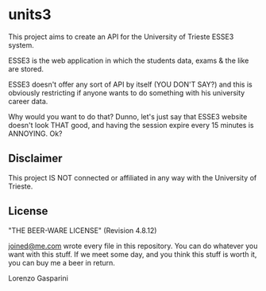 units3
======
This project aims to create an API for the University of Trieste ESSE3 system.

ESSE3 is the web application in which the students data, exams & the like are stored.

ESSE3 doesn't offer any sort of API by itself (YOU DON'T SAY?) and this is obviously
restricting if anyone wants to do something with his university career data.

Why would you want to do that? Dunno, let's just say that ESSE3 website doesn't look THAT good, and having the session expire every 15 minutes is ANNOYING. Ok?

## Disclaimer
This project IS NOT connected or affiliated in any way with the University of Trieste.

## License
"THE BEER-WARE LICENSE" (Revision 4.8.12)

<joined@me.com> wrote every file in this repository.
You can do whatever you want with this stuff.
If we meet some day, and you think this stuff is worth it, you can buy me a beer
in return.

Lorenzo Gasparini